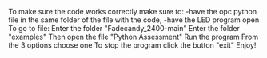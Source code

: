 To make sure the code works correctly make sure to:
-have the opc python file in the same folder of the file with the code,
-have the LED program open
To go to file:
Enter the folder "Fadecandy_2400-main" 
Enter the folder "examples"
Then open the file "Python Assessment"
Run the program 
From the 3 options choose one 
To stop the program click the button "exit"
Enjoy!

